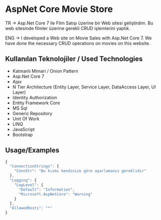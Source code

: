 # AspNet Core Movie Store
TR -> Asp.Net Core 7 ile Film Satışı üzerine bir Web sitesi geliştirdim. Bu web sitesinde filmler üzerine gerekli CRUD işlemlerini yaptık.

ENG -> I developed a Web site on Movie Sales with Asp.Net Core 7. We have done the necessary CRUD operations on movies on this website.
## Kullanılan Teknolojiler / Used Technologies

- Katmanlı Mimari / Onion Pattern
- Asp.Net Core 7
- Ajax
- N Tier Architecture (Entity Layer, Service Layer, DataAccess Layer, UI Layer)
- Identity Authorization
- Entity Framework Core
- MS Sql
- Generic Repository
- Unit Of Work
- LINQ
- JavaScript
- Bootstrap
## Usage/Examples
``` javascript
{
  "ConnectionStrings": {
    "ConnStr": "Bu kısmı kendinize göre ayarlamanız gereklidir"
  },
  "Logging": {
    "LogLevel": {
      "Default": "Information",
      "Microsoft.AspNetCore": "Warning"
    }
  },
  "AllowedHosts": "*"
}

```
